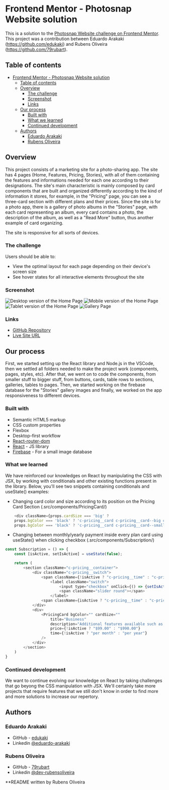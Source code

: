 # Frontend Mentor - Photosnap Website solution

This is a solution to the [Photosnap Website challenge on Frontend Mentor](https://www.frontendmentor.io/challenges/photosnap-multipage-website-nMDSrNmNW). This project was a contribution between Eduardo Arakaki (https://github.com/edukaki) and Rubens Oliveira (https://github.com/79rubart).

## Table of contents

- [Frontend Mentor - Photosnap Website solution](#frontend-mentor---photosnap-website-solution)
  - [Table of contents](#table-of-contents)
  - [Overview](#overview)
    - [The challenge](#the-challenge)
    - [Screenshot](#screenshot)
    - [Links](#links)
  - [Our process](#our-process)
    - [Built with](#built-with)
    - [What we learned](#what-we-learned)
    - [Continued development](#continued-development)
  - [Authors](#authors)
    - [Eduardo Arakaki](#eduardo-arakaki)
    - [Rubens Oliveira](#rubens-oliveira)

## Overview

This project consists of a marketing site for a photo-sharing app. The site has 4 pages (Home, Features, Pricing, Stories), with all of them containing the features and informations needed for each one according to their designations. The site's main characteristic is mainly composed by card components that are built and organized differently according to the kind of information it stores, for example, in the "Pricing" page, you can see a three-card section with different plans and their prices. Since the site is for a photo app, there is a gallery of photo albums in the "Stories" page, with each card representing an album, every card contains a photo, the description of the album, as well as a "Read More" button, thus another example of card organizing.

The site is responsive for all sorts of devices.

### The challenge

Users should be able to:

- View the optimal layout for each page depending on their device's screen size
- See hover states for all interactive elements throughout the site

### Screenshot

![Desktop version of the Home Page](./src/assets/designs/desktop-version.jpg)
![Mobile version of the Home Page](./src/assets/designs/mobile-version.jpg)
![Tablet version of the Home Page](./src/assets/designs/tablet-version.jpg)
![Gallery Page](./src/assets/designs/gallery.jpg)

### Links

- [GitHub Repository](https://github.com/edukaki/photosnap)
- [Live Site URL](https://edukaki-photosnap.netlify.app)

## Our process

First, we started setting up the React library and Node.js in the VSCode, then we settled all folders needed to make the project work (components, pages, styles, etc). After that, we went on to code the components, from smaller stuff to bigger stuff, from buttons, cards, table rows to sections, galleries, tables to pages. Then, we started working on the firebase database for the "Stories" gallery images and finally, we worked on the app responsiveness to different devices.

### Built with

- Semantic HTML5 markup
- CSS custom properties
- Flexbox
- Desktop-first workflow
- [React-router-dom](https://reactrouter.com/)
- [React](https://reactjs.org/) - JS library
- [Firebase](https://firebase.google.com/) - For a small image database

### What we learned

We have reinforced our knowledges on React by manipulating the CSS with JSX, by working with conditionals and other existing functions present in the library. Below, you'll see two snippets containing conditionals and useState() examples:

- Changing card color and size according to its position on the Pricing Card Section (.src/components/PricingCard/)

```js
    <div className={props.cardSize === 'big' ?
    props.bgColor === 'black' ? 'c-pricing__card c-pricing__card--big c-pricing__card--bgBlack' : 'c-pricing__card c-pricing__card--big c-pricing__card--bgLightGrey' : 
    props.bgColor === 'black' ? 'c-pricing__card c-pricing__card--small c-pricing__card--bgBlack' : 'c-pricing__card c-pricing__card--small c-pricing__card--bgLightGrey'}>
```

- Changing between monthly/yearly payment inside every plan card using useState() when clicking checkbox (.src/components/Subscription/)

```js
const Subscription = () => {
    const [isActive, setIsActive] = useState(false);

    return (  
        <section className="c-pricing__container">
            <div className="c-pricing__switch">
                <span className={!isActive ? "c-pricing__time" : "c-pricing__time c-pricing__time--active"}>Monthly</span>
                    <label className="switch">
                        <input type="checkbox" onClick={() => {setIsActive(!isActive)}}/>
                        <span className="slider round"></span>
                    </label>
                <span className={isActive ? "c-pricing__time" : "c-pricing__time c-pricing__time--active" }>Yearly</span>
            </div>
            <div>
                <PricingCard bgColor="" cardSize=""
                    title="Business"
                    description="Additional features available such as more detailed metrics. Recommended for business owners."
                    price={!isActive ? "$99.00" : "$990.00"}
                    time={!isActive ? "per month" : "per year"}
                />
            </div>
        </section>
    )
}
```

### Continued development

We want to continue evolving our knowledge on React by taking challenges that go beyong the CSS manipulation with JSX. We'll certainly take more projects that require features that we still don't know in order to find more and more solutions to increase our repertory.

## Authors

### Eduardo Arakaki

- GitHub - [edukaki](https://github.com/edukaki)
- Linkedin [@eduardo-arakaki](https://www.linkedin.com/in/eduardo-arakaki/)

### Rubens Oliveira

- GitHub - [79rubart](https://github.com/79rubart)
- Linkedin [@dev-rubensoliveira](https://www.linkedin.com/in/dev-rubensoliveira/)

**README written by Rubens Oliveira